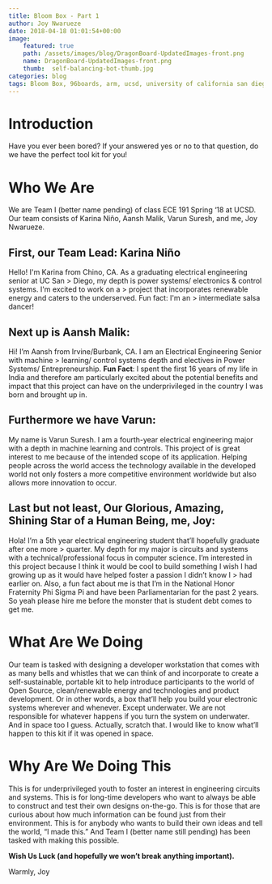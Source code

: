 ```yaml
---
title: Bloom Box - Part 1
author: Joy Nwarueze
date: 2018-04-18 01:01:54+00:00
image:
    featured: true
    path: /assets/images/blog/DragonBoard-UpdatedImages-front.png
    name: DragonBoard-UpdatedImages-front.png
    thumb:  self-balancing-bot-thumb.jpg
categories: blog
tags: Bloom Box, 96boards, arm, ucsd, university of california san diego, sustainability, renewable energy, education, academia, STEM, science, technology, engineering, mathematics, developer, engineer, electrical engineer, electronics
---
```


# Introduction
Have you ever been bored? If your answered yes or no to that question, do we have the perfect tool kit for you!

# Who We Are
We are Team I (better name pending) of class ECE 191 Spring ‘18 at UCSD. Our team consists of Karina Niño, Aansh Malik, Varun Suresh,
and me, Joy Nwarueze.

##  First, our Team Lead: Karina Niño
Hello! I'm Karina from Chino, CA. As a graduating electrical engineering senior at UC San > Diego, my depth is power systems/
electronics & control systems. I'm excited to work on a > project that incorporates renewable energy and caters to the underserved.
Fun fact: I'm an  > intermediate salsa dancer!

## Next up is Aansh Malik:
Hi! I’m Aansh from Irvine/Burbank, CA. I am an Electrical Engineering Senior with machine > learning/ control systems depth and
electives in Power Systems/ Entrepreneurship. **Fun Fact**: I spent the first 16 years of my life in India and therefore am
particularly excited about the potential benefits and impact that this project can have on the underprivileged in the country I was
born and brought up in.

## Furthermore we have Varun:
My name is Varun Suresh. I am a fourth-year electrical engineering major with a depth in machine learning and controls. This project
of is great interest to me because of the intended scope of its application. Helping people across the world access the technology
available in the developed world not only fosters a more competitive environment worldwide but also allows more innovation to occur.

## Last but not least, Our Glorious, Amazing, Shining Star of a Human Being, me, Joy:
Hola! I’m a 5th year electrical engineering student that’ll hopefully graduate after one more > quarter. My depth for my major is
circuits and systems with a technical/professional focus in computer science. I’m interested in this project because I think it would
be cool to build something I wish I had growing up as it would have helped foster a passion I didn’t know I > had earlier on. Also, a
fun fact about me is that I’m in the National Honor Fraternity Phi Sigma Pi and have been Parliamentarian for the past 2 years. So
yeah please hire me before the monster that is student debt comes to get me.

# What Are We Doing
Our team is tasked with designing a developer workstation that comes with as many bells and whistles that we can think of and
incorporate to create a self-sustainable, portable kit to help introduce participants to the world of Open Source, clean/renewable
energy and technologies and product development. Or in other words, a box that’ll help you build your electronic systems wherever and
whenever. Except underwater. We are not responsible for whatever happens if you turn the system on underwater. And in space too I
guess. Actually, scratch that. I would like to know what’ll happen to this kit if it was opened in space. 

# Why Are We Doing This
This is for underprivileged youth to foster an interest in engineering circuits and systems. This is for long-time developers who
want to always be able to construct and test their own designs on-the-go. This is for those that are curious about how much
information can be found just from their environment. This is for anybody who wants to build their own ideas and tell the world, “I
made this.” And Team I (better name still pending) has been tasked with making this possible. 

**Wish Us Luck (and hopefully we won’t break anything important).**

Warmly,
Joy


